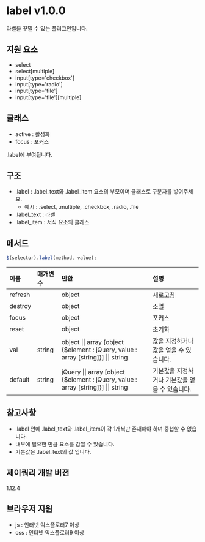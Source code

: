 # label v1.0.0
라벨을 꾸밀 수 있는 플러그인입니다.

## 지원 요소
- select
- select[multiple]
- input[type='checkbox']
- input[type='radio']
- input[type='file']
- input[type='file'][multiple]

## 클래스
- active : 활성화
- focus : 포커스

.label에 부여됩니다.

## 구조
- .label : .label_text와 .label_item 요소의 부모이며 클래스로 구분자를 넣어주세요.
  - 예시 : .select, .multiple, .checkbox, .radio, .file
- .label_text : 라벨
- .label_item : 서식 요소의 클래스

## 메서드

````javascript
$(selector).label(method, value);
````

이름 | 매개변수 | 반환 | 설명
| :-- | :---- | :-- | :-- |
refresh | | object | 새로고침
destroy | | object | 소멸
focus | | object | 포커스
reset | | object | 초기화
val | string | object \|\| array [object {$element : jQuery, value : array [string]}] \|\| string | 값을 지정하거나 값을 얻을 수 있습니다.
default | string | jQuery \|\| array [object {$element : jQuery, value : array [string]}] \|\| string | 기본값을 지정하거나 기본값을 얻을 수 있습니다.

## 참고사항
- .label 안에 .label_text와 .label_item이 각 1개씩만 존재해야 하며 중첩할 수 없습니다.
- 내부에 필요한 만큼 요소를 감쌀 수 있습니다.
- 기본값은 .label_text의 값 입니다.

## 제이쿼리 개발 버전
1.12.4

## 브라우저 지원
- js : 인터넷 익스플로러7 이상
- css : 인터넷 익스플로러9 이상